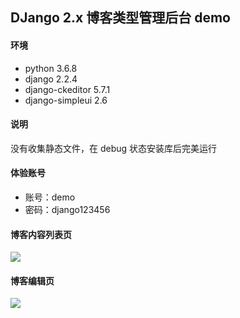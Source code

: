 ## DJango 2.x 博客类型管理后台 demo
#### 环境
- python 3.6.8
- django 2.2.4
- django-ckeditor 5.7.1
- django-simpleui 2.6

#### 说明
没有收集静态文件，在 debug 状态安装库后完美运行

#### 体验账号
- 账号：demo
- 密码：django123456

#### 博客内容列表页
![](http://pic.python3.top/Fi3QfCZl0O7hMH2kb_l5nxLrosrT)

#### 博客编辑页
![](http://pic.python3.top/Fi4EFcybC88z07tBPjTu5wFtwU-B)






